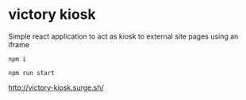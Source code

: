 # victory kiosk

Simple react application to act as kiosk to external site pages using an iframe

```npm i```

```npm run start```

http://victory-kiosk.surge.sh/
